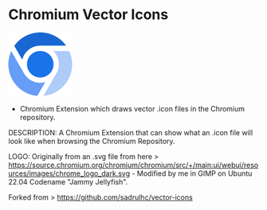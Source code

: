 # Chromium Vector Icons

<img src="https://github.com/Alex313031/Chromium-Vector-Icons/blob/main/src/imgs/icon_128.png">

 - Chromium Extension which draws vector .icon files in the Chromium repository.

DESCRIPTION: A Chromium Extension that can show what an .icon file will look like when browsing the Chromium Repository.

LOGO: Originally from an .svg file from here > https://source.chromium.org/chromium/chromium/src/+/main:ui/webui/resources/images/chrome_logo_dark.svg
	- Modified by me in GIMP on Ubuntu 22.04 Codename "Jammy Jellyfish".

Forked from > https://github.com/sadrulhc/vector-icons
